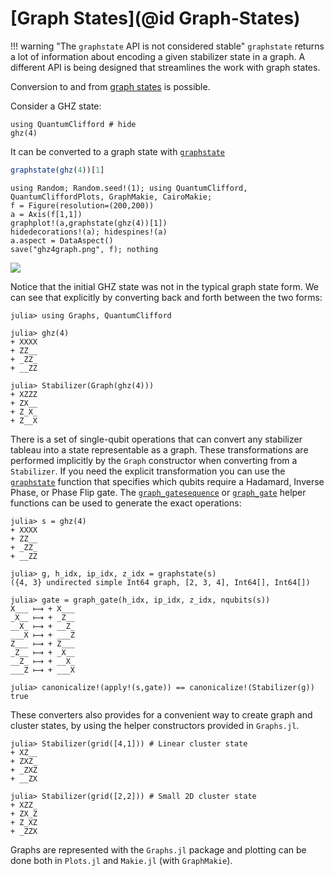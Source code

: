 # [Graph States](@id Graph-States)

!!! warning "The `graphstate` API is not considered stable"
    `graphstate` returns a lot of information about encoding a given stabilizer state in a graph. A different API is being designed that streamlines the work with graph states.

Conversion to and from [graph states](https://en.wikipedia.org/wiki/Graph_state) is possible.

Consider a GHZ state:

```@example
using QuantumClifford # hide
ghz(4)
```

It can be converted to a graph state with [`graphstate`](@ref)

```julia
graphstate(ghz(4))[1]
```

```@eval
using Random; Random.seed!(1); using QuantumClifford, QuantumCliffordPlots, GraphMakie, CairoMakie;
f = Figure(resolution=(200,200))
a = Axis(f[1,1])
graphplot!(a,graphstate(ghz(4))[1])
hidedecorations!(a); hidespines!(a)
a.aspect = DataAspect()
save("ghz4graph.png", f); nothing
```

![](ghz4graph.png)

Notice that the initial GHZ state was not in the typical graph state form. We can see that explicitly by converting back and forth between the two forms:

```jldoctest graph
julia> using Graphs, QuantumClifford

julia> ghz(4)
+ XXXX
+ ZZ__
+ _ZZ_
+ __ZZ

julia> Stabilizer(Graph(ghz(4)))
+ XZZZ
+ ZX__
+ Z_X_
+ Z__X
```

There is a set of single-qubit operations that can convert any stabilizer tableau into a state representable as a graph. These transformations are performed implicitly by the `Graph` constructor when converting from a `Stabilizer`. If you need the explicit transformation you can use the [`graphstate`](@ref) function that specifies which qubits require a Hadamard, Inverse Phase, or Phase Flip gate. The [`graph_gatesequence`](@ref) or [`graph_gate`](@ref) helper functions can be used to generate the exact operations:

```jldoctest graph
julia> s = ghz(4)
+ XXXX
+ ZZ__
+ _ZZ_
+ __ZZ

julia> g, h_idx, ip_idx, z_idx = graphstate(s)
({4, 3} undirected simple Int64 graph, [2, 3, 4], Int64[], Int64[])

julia> gate = graph_gate(h_idx, ip_idx, z_idx, nqubits(s))
X___ ⟼ + X___
_X__ ⟼ + _Z__
__X_ ⟼ + __Z_
___X ⟼ + ___Z
Z___ ⟼ + Z___
_Z__ ⟼ + _X__
__Z_ ⟼ + __X_
___Z ⟼ + ___X

julia> canonicalize!(apply!(s,gate)) == canonicalize!(Stabilizer(g))
true
```

These converters also provides for a convenient way to create graph and cluster states, by using the helper constructors provided in `Graphs.jl`.

```jldoctest graph
julia> Stabilizer(grid([4,1])) # Linear cluster state
+ XZ__
+ ZXZ_
+ _ZXZ
+ __ZX

julia> Stabilizer(grid([2,2])) # Small 2D cluster state
+ XZZ_
+ ZX_Z
+ Z_XZ
+ _ZZX
```

Graphs are represented with the `Graphs.jl` package and plotting can be done both in `Plots.jl` and `Makie.jl` (with `GraphMakie`).